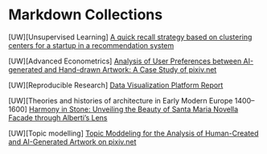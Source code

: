 # Markdown Collections

[UW][Unsupervised Learning] [A quick recall strategy based on clustering centers for a startup in a recommendation system](unsupervised/USL_final_paper.md)

[UW][Advanced Econometrics] [Analysis of User Preferences between AI-generated and Hand-drawn Artwork: A Case Study of pixiv.net](ae_final_paper/ae_final_paper.html)

[UW][Reproducible Research] [Data Visualization Platform Report](RR_Report/RR_Report.html)

[UW][Theories and histories of architecture in Early Modern Europe 1400–1600] [Harmony in Stone: Unveiling the Beauty of Santa Maria Novella Facade through Alberti’s Lens](europe_architecture/EuropeArchitecture.html)

[UW][Topic modelling] [Topic Moddeling for the Analysis of Human-Created and AI-Generated Artwork on pixiv.net](https://colab.research.google.com/drive/1MqO3wFpDZzKUimeR-I0vdXpiprtZNJBL#scrollTo=2dUls8sMp8-E)

